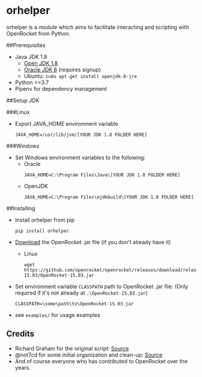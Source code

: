 # orhelper
orhelper is a module which aims to facilitate interacting and scripting with OpenRocket from Python.

##Prerequisites
- Java JDK 1.8
     - [Open JDK 1.8](https://github.com/ojdkbuild/ojdkbuild)
     - [Oracle JDK 8](https://www.oracle.com/java/technologies/javase/javase8-archive-downloads.html) (requires signup)
     - Ubuntu: `sudo apt-get install openjdk-8-jre`
- Python >=3.7
- Pipenv for dependency management

##Setup JDK

###Linux
- Export JAVA_HOME environment variable
    ```
    JAVA_HOME=/usr/lib/jvm/[YOUR JDK 1.8 FOLDER HERE]
    ```

###Windows

- Set Windows environment variables to the following:
    - Oracle
        ```
        JAVA_HOME=C:\Program Files\Java\[YOUR JDK 1.8 FOLDER HERE]
        ```
    - OpenJDK
        ```
        JAVA_HOME=C:\Program Files\ojdkbuild\[YOUR JDK 1.8 FOLDER HERE]
        ```

##Installing

- Install orhelper from pip
    ```
    pip install orhelper
    ```

- [Download](https://github.com/openrocket/openrocket/releases/download/release-15.03/OpenRocket-15.03.jar) the OpenRocket .jar file (if you don't already have it)
    - Linux  
        ```
        wget https://github.com/openrocket/openrocket/releases/download/release-15.03/OpenRocket-15.03.jar
        ```

- Set environment variable `CLASSPATH` path to OpenRocket .jar file. (Only required if it's not already at `.\OpenRocket-15.03.jar`)
    ```
    CLASSPATH=\some\path\to\OpenRocket-15.03.jar
    ```

- see `examples/` for usage examples


## Credits
- Richard Graham for the original script: [Source](https://sourceforge.net/p/openrocket/mailman/openrocket-devel/thread/4F17AA0C.1040002@rdg.cc/)
- @not7cd for some initial organization and clean-up: [Source](https://github.com/not7cd/orhelper)
- And of course everyone who has contributed to OpenRocket over the years.
